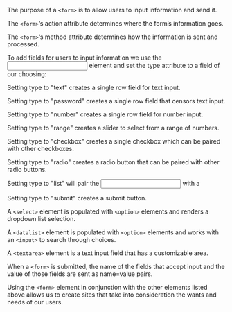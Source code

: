 The purpose of a `<form>` is to allow users to input information and send it.

The `<form>`‘s action attribute determines where the form’s information goes.

The `<form>`‘s method attribute determines how the information is sent and processed.

To add fields for users to input information we use the <input> element and set the type attribute to a field of our choosing:

Setting type to "text" creates a single row field for text input.

Setting type to "password" creates a single row field that censors text input.

Setting type to "number" creates a single row field for number input.

Setting type to "range" creates a slider to select from a range of numbers.

Setting type to "checkbox" creates a single checkbox which can be paired with other checkboxes.

Setting type to "radio" creates a radio button that can be paired with other radio buttons.

Setting type to "list" will pair the <input> with a <datalist> element if the id of both are the same.

Setting type to "submit" creates a submit button.

A `<select>` element is populated with `<option>` elements and renders a dropdown list selection.

A `<datalist>` element is populated with `<option>` elements and works with an `<input>` to search through choices.

A `<textarea>` element is a text input field that has a customizable area.

When a `<form>` is submitted, the name of the fields that accept input and the value of those fields are sent as name=value pairs.

Using the `<form>` element in conjunction with the other elements listed above allows us to create sites that take into consideration the wants and needs of our users. 
